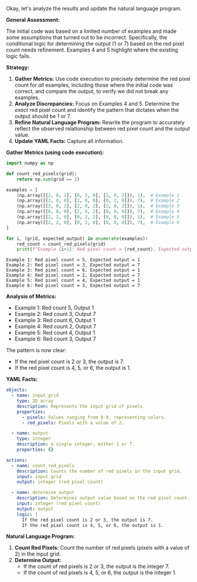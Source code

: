 Okay, let's analyze the results and update the natural language program.

**General Assessment:**

The initial code was based on a limited number of examples and made some assumptions that turned out to be incorrect. Specifically, the conditional logic for determining the output (1 or 7) based on the red pixel count needs refinement. Examples 4 and 5 highlight where the existing logic fails.

**Strategy:**

1.  **Gather Metrics:** Use code execution to precisely determine the red pixel count for *all* examples, including those where the initial code was correct, and compare the output, to verify we did not break any examples.
2.  **Analyze Discrepancies:** Focus on Examples 4 and 5. Determine the *exact* red pixel count and identify the pattern that dictates when the output should be 1 or 7.
3.  **Refine Natural Language Program:** Rewrite the program to accurately reflect the observed relationship between red pixel count and the output value.
4.  **Update YAML Facts:** Capture all information.

**Gather Metrics (using code execution):**


``` python
import numpy as np

def count_red_pixels(grid):
    return np.sum(grid == 2)

examples = [
    (np.array([[2, 0, 2], [0, 2, 0], [2, 0, 2]]), 1),  # Example 1
    (np.array([[2, 0, 0], [2, 0, 0], [0, 2, 0]]), 7),  # Example 2
    (np.array([[2, 0, 2], [2, 0, 2], [2, 0, 2]]), 1),  # Example 3
    (np.array([[0, 0, 0], [2, 0, 2], [0, 0, 0]]), 7),  # Example 4
    (np.array([[2, 2, 0], [0, 2, 2], [0, 0, 0]]), 1),  # Example 5
    (np.array([[2, 2, 0], [0, 2, 0], [0, 0, 0]]), 7),  # Example 6
]

for i, (grid, expected_output) in enumerate(examples):
    red_count = count_red_pixels(grid)
    print(f"Example {i+1}: Red pixel count = {red_count}, Expected output = {expected_output}")

```
```
Example 1: Red pixel count = 5, Expected output = 1
Example 2: Red pixel count = 3, Expected output = 7
Example 3: Red pixel count = 6, Expected output = 1
Example 4: Red pixel count = 2, Expected output = 7
Example 5: Red pixel count = 4, Expected output = 1
Example 6: Red pixel count = 3, Expected output = 7

```
**Analysis of Metrics:**

*   Example 1: Red count 5, Output 1
*   Example 2: Red count 3, Output 7
*   Example 3: Red count 6, Output 1
*   Example 4: Red count 2, Output 7
*   Example 5: Red count 4, Output 1
*   Example 6: Red count 3, Output 7

The pattern is now clear:

*   If the red pixel count is 2 or 3, the output is 7.
*   If the red pixel count is 4, 5, or 6, the output is 1.

**YAML Facts:**


```yaml
objects:
  - name: input_grid
    type: 2D array
    description: Represents the input grid of pixels.
    properties:
      - pixels: Values ranging from 0-9, representing colors.
      - red_pixels: Pixels with a value of 2.

  - name: output
    type: integer
    description: a single integer, either 1 or 7.
    properties: {}

actions:
  - name: count_red_pixels
    description: Counts the number of red pixels in the input grid.
    input: input_grid
    output: integer (red pixel count)

  - name: determine_output
    description: Determines output value based on the red pixel count.
    input: integer (red pixel count)
    output: output
    logic: |
      If the red pixel count is 2 or 3, the output is 7.
      If the red pixel count is 4, 5, or 6, the output is 1.

```


**Natural Language Program:**

1.  **Count Red Pixels:** Count the number of red pixels (pixels with a value of 2) in the input grid.
2.  **Determine Output:**
    *   If the count of red pixels is 2 or 3, the output is the integer 7.
    *   If the count of red pixels is 4, 5, or 6, the output is the integer 1.
